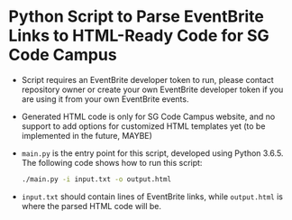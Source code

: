 # Python Script to Parse EventBrite Links to HTML-Ready Code for  SG Code Campus

- Script requires an EventBrite developer token to run, please contact repository owner or create your own EventBrite developer token if you are using it from your own EventBrite events.
- Generated HTML code is only for SG Code Campus website, and no support to add options for customized HTML templates yet (to be implemented in the future, MAYBE)
- `main.py` is the entry point for this script, developed using Python 3.6.5. The following code shows how to run this script:

  ```bash
  ./main.py -i input.txt -o output.html
  ```

- `input.txt` should contain lines of EventBrite links, while `output.html` is where the parsed HTML code will be.